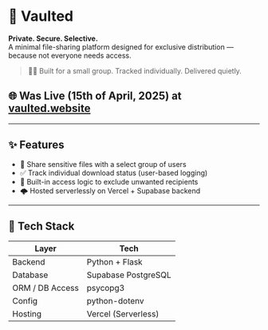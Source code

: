 # 🔐 Vaulted

**Private. Secure. Selective.**  
A minimal file-sharing platform designed for exclusive distribution — because not everyone needs access.

> 🕵️‍♂️ Built for a small group. Tracked individually. Delivered quietly.

## 🌐 Was Live (15th of April, 2025) at [vaulted.website](https://vaulted.website)

---

## ✨ Features

- 📁 Share sensitive files with a select group of users
- ✅ Track individual download status (user-based logging)
- 🧠 Built-in access logic to exclude unwanted recipients
- 🌩️ Hosted serverlessly on Vercel + Supabase backend

---

## 🧰 Tech Stack

| Layer          | Tech               |
|----------------|--------------------|
| Backend        | Python + Flask     |
| Database       | Supabase PostgreSQL|
| ORM / DB Access| psycopg3           |
| Config         | python-dotenv      |
| Hosting        | Vercel (Serverless)|
